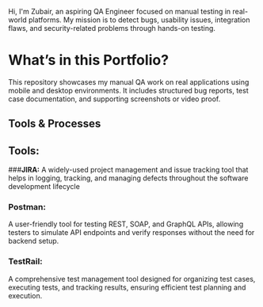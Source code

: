 Hi, I'm Zubair, an aspiring QA Engineer focused on manual testing in real-world platforms.
My mission is to detect bugs, usability issues, integration flaws, and security-related problems through hands-on testing.

# **What’s in this Portfolio?**

This repository showcases my manual QA work on real applications using mobile and desktop environments.
It includes structured bug reports, test case documentation, and supporting screenshots or video proof.

## **Tools & Processes**

## Tools:

###**JIRA:**
 A widely-used project management and issue tracking tool that helps in logging, tracking, and managing defects throughout the software development lifecycle

### **Postman:**
 A user-friendly tool for testing REST, SOAP, and GraphQL APIs, allowing testers to simulate API endpoints and verify responses without the need for backend setup.

### **TestRail:**
A comprehensive test management tool designed for organizing test cases, executing tests, and tracking results, ensuring efficient test planning and execution.




